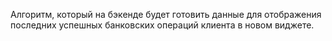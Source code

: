 Алгоритм, который на бэкенде будет готовить данные для отображения последних успешных банковских операций клиента в новом виджете.
